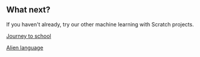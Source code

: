 ## What next?

If you haven't already, try our other machine learning with Scratch projects.

[Journey to school](https://projects.raspberrypi.org/en/projects/journey-to-school)

[Alien language](https://projects.raspberrypi.org/en/projects/alien-language)